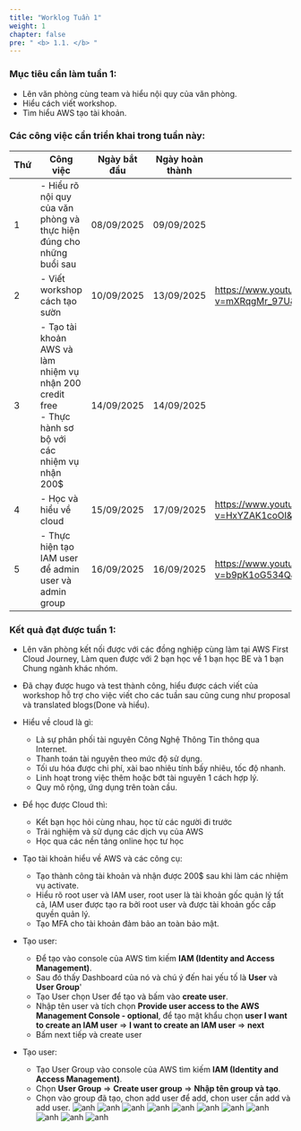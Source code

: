 ```yaml
---
title: "Worklog Tuần 1"
weight: 1
chapter: false
pre: " <b> 1.1. </b> "
---
```


### Mục tiêu cần làm tuần 1:

- Lên văn phòng cùng team và hiểu nội quy của văn phòng.
- Hiểu cách viết workshop.
- Tìm hiểu AWS tạo tài khoản.

### Các công việc cần triển khai trong tuần này:

| Thứ | Công việc                                                                                                  | Ngày bắt đầu | Ngày hoàn thành | Nguồn tài liệu                                                                                 |
| --- | ---------------------------------------------------------------------------------------------------------- | ------------ | --------------- | ---------------------------------------------------------------------------------------------- |
| 1   | - Hiểu rõ nội quy của văn phòng và thực hiện đúng cho những buổi sau                                       | 08/09/2025   | 09/09/2025      |
| 2   | - Viết workshop cách tạo sườn                                                                              | 10/09/2025   | 13/09/2025      | <https://www.youtube.com/watch?v=mXRqgMr_97U&list=PLahN4TLWtox2a3vElknwzU_urND8hLn1i&index=3>  |
| 3   | - Tạo tài khoản AWS và làm nhiệm vụ nhận 200 credit free <br> - Thực hành sơ bộ với các nhiệm vụ nhận 200$ | 14/09/2025   | 14/09/2025      |                                                                                                |
| 4   | - Học và hiểu về cloud                                                                                     | 15/09/2025   | 17/09/2025      | <https://www.youtube.com/watch?v=HxYZAK1coOI&list=PLahN4TLWtox2a3vElknwzU_urND8hLn1i&index=4>  |
| 5   | - Thực hiện tạo IAM user để admin user và admin group                                                      | 16/09/2025   | 16/09/2025      | <https://www.youtube.com/watch?v=b9pK1oG534Q&list=PLahN4TLWtox2a3vElknwzU_urND8hLn1i&index=13> |

### Kết quả đạt được tuần 1:

- Lên văn phòng kết nối được với các đồng nghiệp cùng làm tại AWS First Cloud Journey, Làm quen được với 2 bạn học về 1 bạn học BE và 1 bạn Chung ngành khác nhóm.

- Đã chạy được hugo và test thành công, hiểu được cách viết của workshop hỗ trợ cho việc viết cho các tuần sau cũng cung như proposal và translated blogs(Done và hiểu).

- Hiểu về cloud là gì:

  - Là sự phân phối tài nguyên Công Nghệ Thông Tin thông qua Internet.
  - Thanh toán tài nguyên theo mức độ sử dụng.
  - Tối ưu hóa được chi phí, xài bao nhiêu tính bấy nhiêu, tốc độ nhanh.
  - Linh hoạt trong việc thêm hoặc bớt tài nguyên 1 cách hợp lý.
  - Quy mô rộng, ứng dụng trên toàn cầu.

- Để học được Cloud thì:

  - Kết bạn học hỏi cùng nhau, học từ các người đi trước
  - Trải nghiệm và sử dụng các dịch vụ của AWS
  - Học qua các nền tảng online học tư học

- Tạo tài khoản hiểu về AWS và các công cụ:

  - Tạo thành công tài khoản và nhận được 200$ sau khi làm các nhiệm vụ activate.
  - Hiểu rõ root user và IAM user, root user là tài khoản gốc quản lý tất cả, IAM user được tạo ra bởi root user và được tài khoản gốc cấp quyền quản lý.
  - Tạo MFA cho tài khoản đảm bảo an toàn bảo mật.

- Tạo user:
  - Để tạo vào console của AWS tìm kiếm **IAM (Identity and Access Management)**.
  - Sau đó thấy Dashboard của nó và chú ý đến hai yếu tố là **User** và **User Group**'
  - Tạo User chọn User để tạo và bấm vào **create user**.
  - Nhập tên user và tích chọn **Provide user access to the AWS Management Console - optional**, để tạo mật khẩu chọn **user I want to create an IAM user** => **I want to create an IAM user** => **next**
  - Bấm next tiếp và create user
- Tạo user:
  - Tạo User Group vào console của AWS tìm kiếm **IAM (Identity and Access Management)**.
  - Chọn **User Group** => **Create user group** => **Nhập tên group và tạo**.
  - Chọn vào group đã tạo, chon add user để add, chon user cần add và add user.
    ![anh](/images/1.png)
    ![anh](/images/2.png)
    ![anh](/images/3.png)
    ![anh](/images/4.png)
    ![anh](/images/5.png)
    ![anh](/images/6.png)
    ![anh](/images/7.png)
    ![anh](/images/8.png)
    ![anh](/images/9.png)
    ![anh](/images/10.png)
    ![anh](/images/11.png)
